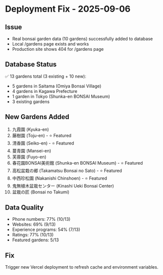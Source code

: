 # Deployment Fix - 2025-09-06

## Issue
- Real bonsai garden data (10 gardens) successfully added to database
- Local /gardens page exists and works
- Production site shows 404 for /gardens page

## Database Status
✅ 13 gardens total (3 existing + 10 new):
- 5 gardens in Saitama (Omiya Bonsai Village)
- 4 gardens in Kagawa Prefecture  
- 1 garden in Tokyo (Shunka-en BONSAI Museum)
- 3 existing gardens

## New Gardens Added
1. 九霞園 (Kyuka-en)
2. 藤樹園 (Toju-en) - ⭐ Featured
3. 清香園 (Seiko-en) - ⭐ Featured  
4. 蔓青園 (Mansei-en)
5. 芙蓉園 (Fuyo-en)
6. 春花園BONSAI美術館 (Shunka-en BONSAI Museum) - ⭐ Featured
7. 高松盆栽の郷 (Takamatsu Bonsai no Sato) - ⭐ Featured
8. 中西珍松園 (Nakanishi Chinshoen) - ⭐ Featured
9. 鬼無植木盆栽センター (Kinashi Ueki Bonsai Center)
10. 盆栽の匠 (Bonsai no Takumi)

## Data Quality
- Phone numbers: 77% (10/13)
- Websites: 69% (9/13) 
- Experience programs: 54% (7/13)
- Ratings: 77% (10/13)
- Featured gardens: 5/13

## Fix
Trigger new Vercel deployment to refresh cache and environment variables.